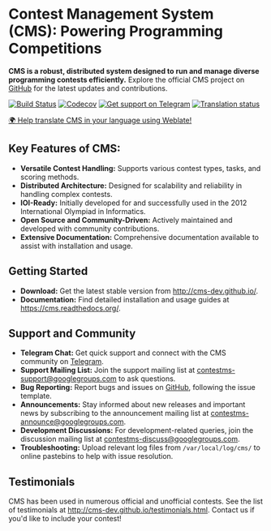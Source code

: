 # Contest Management System (CMS): Powering Programming Competitions

**CMS is a robust, distributed system designed to run and manage diverse programming contests efficiently.**  Explore the official CMS project on [GitHub](https://github.com/cms-dev/cms) for the latest updates and contributions.

[![Build Status](https://github.com/cms-dev/cms/actions/workflows/main.yml/badge.svg)](https://github.com/cms-dev/cms/actions)
[![Codecov](https://codecov.io/gh/cms-dev/cms/branch/main/graph/badge.svg)](https://codecov.io/gh/cms-dev/cms)
[![Get support on Telegram](https://img.shields.io/badge/Questions%3F-Join%20the%20Telegram%20group!-%2326A5E4?style=flat&logo=telegram)](https://t.me/contestms)
[![Translation status](https://hosted.weblate.org/widget/cms/svg-badge.svg)](https://hosted.weblate.org/engage/cms/)

[🌍 Help translate CMS in your language using Weblate!](https://hosted.weblate.org/engage/cms/)

## Key Features of CMS:

*   **Versatile Contest Handling:** Supports various contest types, tasks, and scoring methods.
*   **Distributed Architecture:** Designed for scalability and reliability in handling complex contests.
*   **IOI-Ready:** Initially developed for and successfully used in the 2012 International Olympiad in Informatics.
*   **Open Source and Community-Driven:** Actively maintained and developed with community contributions.
*   **Extensive Documentation:** Comprehensive documentation available to assist with installation and usage.

## Getting Started

*   **Download:** Get the latest stable version from <http://cms-dev.github.io/>.
*   **Documentation:** Find detailed installation and usage guides at <https://cms.readthedocs.org/>.

## Support and Community

*   **Telegram Chat:** Get quick support and connect with the CMS community on [Telegram](https://t.me/contestms).
*   **Support Mailing List:** Join the support mailing list at <contestms-support@googlegroups.com> to ask questions.
*   **Bug Reporting:**  Report bugs and issues on [GitHub](https://github.com/cms-dev/cms/issues), following the issue template.
*   **Announcements:** Stay informed about new releases and important news by subscribing to the announcement mailing list at <contestms-announce@googlegroups.com>.
*   **Development Discussions:** For development-related queries, join the discussion mailing list at <contestms-discuss@googlegroups.com>.
*   **Troubleshooting:** Upload relevant log files from `/var/local/log/cms/` to online pastebins to help with issue resolution.

## Testimonials

CMS has been used in numerous official and unofficial contests. See the list of testimonials at <http://cms-dev.github.io/testimonials.html>. Contact us if you'd like to include your contest!